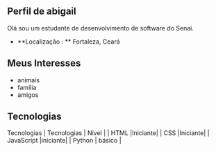 ## Perfil de abigail

Olá sou um estudante de desenvolvimento de software do Senai.

- **Localização : ** Fortaleza, Ceará

## Meus Interesses 
- animais
- família
- amigos

## Tecnologias 

  Tecnologias
  | Tecnologias | Nível |
  | HTML        |Iniciante|
  | CSS         |Iniciante|
  | JavaScript  |iniciante|
  | Python      | básico  |